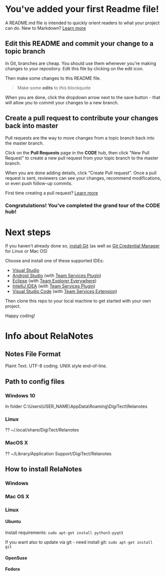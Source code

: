 # You've added your first Readme file!
A README.md file is intended to quickly orient readers to what your project can do.  New to Markdown? [Learn more](https://go.microsoft.com/fwlink/p/?LinkId=524306&clcid=0x409)

## Edit this README and commit your change to a topic branch
In Git, branches are cheap.  You should use them whenever you're making changes to your repository.  Edit this file by clicking on the edit icon.

Then make some changes to this README file.

> Make some **edits** to _this_ blockquote

When you are done, click the dropdown arrow next to the save button - that will allow you to commit your changes to a new branch.

## Create a pull request to contribute your changes back into master
Pull requests are the way to move changes from a topic branch back into the master branch.

Click on the **Pull Requests** page in the **CODE** hub, then click "New Pull Request" to create a new pull request from your topic branch to the master branch.

When you are done adding details, click "Create Pull request". Once a pull request is sent, reviewers can see your changes, recommend modifications, or even push follow-up commits.

First time creating a pull request?  [Learn more](https://go.microsoft.com/fwlink/?LinkId=533211&clcid=0x409)

### Congratulations! You've completed the grand tour of the CODE hub!

# Next steps

If you haven't already done so, [install Git](https://git-scm.com/downloads) (as well as [Git Credential Manager](https://java.visualstudio.com/Downloads/gitcredentialmanager/Index) for Linux or Mac OS)

Choose and install one of these supported IDEs:
* [Visual Studio](https://go.microsoft.com/fwlink/?LinkId=309297&clcid=0x409&slcid=0x409)
* [Android Studio](https://developer.android.com/studio) (with [Team Services Plugin](https://java.visualstudio.com/Downloads/intellijplugin/Index))
* [Eclipse](https://www.eclipse.org/downloads) (with [Team Explorer Everywhere](https://java.visualstudio.com/Downloads/eclipseplugin/Index))
* [IntelliJ IDEA](https://www.jetbrains.com/idea/download) (with [Team Services Plugin](https://java.visualstudio.com/Downloads/intellijplugin/Index))
* [Visual Studio Code](https://code.visualstudio.com/Download) (with [Team Services Extension](https://java.visualstudio.com/Downloads/visualstudiocode/Index))

Then clone this repo to your local machine to get started with your own project.

Happy coding!



# Info about RelaNotes

## Notes File Format

Plaint Text.
UTF-8 coding.
UNIX style end-of-line.

## Path to config files

### Windows 10

In folder
C:\Users\USER_NAME\AppData\Roaming\DigiTect\Relanotes

### Linux

??
~/.local/share/DigiTect/Relanotes

### MacOS X

??
~/Library/Application Support/DigiTect/Relanotes

## How to install RelaNotes

### Windows

### Mac OS X

### Linux

#### Ubuntu

Install requirements:
```sudo apt-get install python3-pyqt5```

If you want also to update via git - need install git:
```sudo apt-get install git```


#### OpenSuse



#### Fedora

